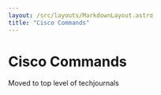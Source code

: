 ```yaml
---
layout: /src/layouts/MarkdownLayout.astro
title: "Cisco Commands"
---
```

# Cisco Commands
Moved to top level of techjournals